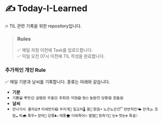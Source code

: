 # ✍️ Today-I-Learned

🔥 TIL 관련 기록을 위한 repository입니다.

> ### Rules  
> ✅ 매일 자정 이전에 Task를 업로드합니다.  
> ✅ 익일 오전 07시 이전에 TIL 작성을 완료합니다.  

### 추가적인 개인 Rule
✅ 매일 기분과 날씨를 기록합니다. 종류는 아래와 같습니다.

- **기분**
- `기쁨😁` `뿌듯😊` `설렘😍` `우울😔` `후회😓` `걱정😱` `멍🙄` `놀람😯` `당황😧` `힘듦😫`
- **날씨**
- `안나가서 몰라요❓` `미세먼지😷` `무지개🌈` `일교차🌡️` `꽃🌸` `맑음☀️` `노곤노곤😴` `반반치킨🌤️` `안개🌫️` `흐림☁️` `비🌧️` `폭우☔` `장마🌊` `강풍🌬️` `태풍🌪️` `더워죽어🔥` `쌀쌀🥶` `빙하기🧊` `눈❄️` `첫눈❄️` `폭설☃️`
